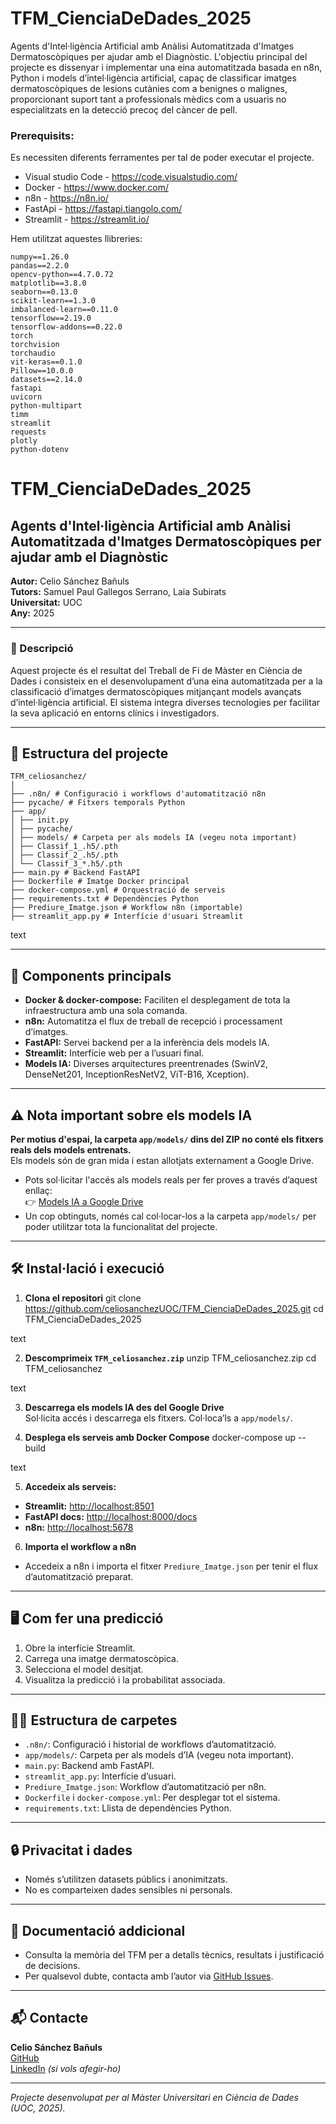 # TFM_CienciaDeDades_2025
Agents d'Intel·ligència Artificial amb Anàlisi Automatitzada d'Imatges Dermatoscòpiques per ajudar amb el Diagnòstic.
L'objectiu principal del projecte es dissenyar i implementar una eina automatitzada basada en n8n, Python i models d’intel·ligència artificial, capaç de classificar imatges dermatoscòpiques de lesions cutànies com a benignes o malignes, proporcionant suport tant a professionals mèdics com a usuaris no especialitzats en la detecció precoç del càncer de pell.
### Prerequisits:
Es necessiten diferents ferramentes per tal de poder executar el projecte.
* Visual studio Code - https://code.visualstudio.com/
* Docker - https://www.docker.com/
* n8n - https://n8n.io/
* FastApi - https://fastapi.tiangolo.com/
* Streamlit - https://streamlit.io/

Hem utilitzat aquestes llibreries:
```
numpy==1.26.0
pandas==2.2.0
opencv-python==4.7.0.72
matplotlib==3.8.0
seaborn==0.13.0
scikit-learn==1.3.0
imbalanced-learn==0.11.0
tensorflow==2.19.0
tensorflow-addons==0.22.0
torch
torchvision
torchaudio
vit-keras==0.1.0
Pillow==10.0.0
datasets==2.14.0
fastapi
uvicorn
python-multipart
timm
streamlit
requests
plotly
python-dotenv
```


# TFM_CienciaDeDades_2025

## Agents d'Intel·ligència Artificial amb Anàlisi Automatitzada d'Imatges Dermatoscòpiques per ajudar amb el Diagnòstic

**Autor:** Celio Sánchez Bañuls  
**Tutors:** Samuel Paul Gallegos Serrano, Laia Subirats  
**Universitat:** UOC  
**Any:** 2025

---

### 📄 Descripció

Aquest projecte és el resultat del Treball de Fi de Màster en Ciència de Dades i consisteix en el desenvolupament d’una eina automatitzada per a la classificació d’imatges dermatoscòpiques mitjançant models avançats d’intel·ligència artificial. El sistema integra diverses tecnologies per facilitar la seva aplicació en entorns clínics i investigadors.

---

## 🚀 Estructura del projecte
```
TFM_celiosanchez/
│
├── .n8n/ # Configuració i workflows d'automatització n8n
├── pycache/ # Fitxers temporals Python
├── app/
│ ├── init.py
│ ├── pycache/
│ ├── models/ # Carpeta per als models IA (vegeu nota important)
│ ├── Classif_1_.h5/.pth
│ ├── Classif_2_.h5/.pth
│ └── Classif_3_*.h5/.pth
├── main.py # Backend FastAPI
├── Dockerfile # Imatge Docker principal
├── docker-compose.yml # Orquestració de serveis
├── requirements.txt # Dependències Python
├── Prediure_Imatge.json # Workflow n8n (importable)
├── streamlit_app.py # Interfície d'usuari Streamlit
```
text

---

## 🧩 Components principals

- **Docker & docker-compose:** Faciliten el desplegament de tota la infraestructura amb una sola comanda.
- **n8n:** Automatitza el flux de treball de recepció i processament d’imatges.
- **FastAPI:** Servei backend per a la inferència dels models IA.
- **Streamlit:** Interfície web per a l’usuari final.
- **Models IA:** Diverses arquitectures preentrenades (SwinV2, DenseNet201, InceptionResNetV2, ViT-B16, Xception).

---

## ⚠️ Nota important sobre els models IA

**Per motius d'espai, la carpeta `app/models/` dins del ZIP no conté els fitxers reals dels models entrenats.**  
Els models són de gran mida i estan allotjats externament a Google Drive.

- Pots sol·licitar l'accés als models reals per fer proves a través d’aquest enllaç:  
  👉 [Models IA a Google Drive](https://drive.google.com/drive/folders/1TuQ7kD3UrR3Wz_BppZfWx-SjZmHnq3Y0?usp=sharing)
- Un cop obtinguts, només cal col·locar-los a la carpeta `app/models/` per poder utilitzar tota la funcionalitat del projecte.

---

## 🛠️ Instal·lació i execució

1. **Clona el repositori**
git clone https://github.com/celiosanchezUOC/TFM_CienciaDeDades_2025.git
cd TFM_CienciaDeDades_2025

text

2. **Descomprimeix `TFM_celiosanchez.zip`**
unzip TFM_celiosanchez.zip
cd TFM_celiosanchez

text

3. **Descarrega els models IA des del Google Drive**  
Sol·licita accés i descarrega els fitxers. Col·loca’ls a `app/models/`.

4. **Desplega els serveis amb Docker Compose**
docker-compose up --build

text

5. **Accedeix als serveis:**
- **Streamlit:** [http://localhost:8501](http://localhost:8501)
- **FastAPI docs:** [http://localhost:8000/docs](http://localhost:8000/docs)
- **n8n:** [http://localhost:5678](http://localhost:5678)

6. **Importa el workflow a n8n**
- Accedeix a n8n i importa el fitxer `Prediure_Imatge.json` per tenir el flux d’automatització preparat.

---

## 🖥️ Com fer una predicció

1. Obre la interfície Streamlit.
2. Carrega una imatge dermatoscòpica.
3. Selecciona el model desitjat.
4. Visualitza la predicció i la probabilitat associada.

---

## 🧑‍💻 Estructura de carpetes

- `.n8n/`: Configuració i historial de workflows d’automatització.
- `app/models/`: Carpeta per als models d’IA (vegeu nota important).
- `main.py`: Backend amb FastAPI.
- `streamlit_app.py`: Interfície d’usuari.
- `Prediure_Imatge.json`: Workflow d’automatització per n8n.
- `Dockerfile` i `docker-compose.yml`: Per desplegar tot el sistema.
- `requirements.txt`: Llista de dependències Python.

---

## 🔒 Privacitat i dades

- Només s’utilitzen datasets públics i anonimitzats.
- No es comparteixen dades sensibles ni personals.

---

## 📑 Documentació addicional

- Consulta la memòria del TFM per a detalls tècnics, resultats i justificació de decisions.
- Per qualsevol dubte, contacta amb l’autor via [GitHub Issues](https://github.com/celiosanchezUOC/TFM_CienciaDeDades_2025/issues).

---

## 📬 Contacte

**Celio Sánchez Bañuls**  
[GitHub](https://github.com/celiosanchezUOC)  
[LinkedIn](https://www.linkedin.com/in/celiosanchez/) *(si vols afegir-ho)*

---

*Projecte desenvolupat per al Màster Universitari en Ciència de Dades (UOC, 2025).*
